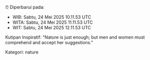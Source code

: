 ⏰ Diperbarui pada:
- WIB: Sabtu, 24 Mei 2025 10.11.53 UTC
- WITA: Sabtu, 24 Mei 2025 11.11.53 UTC
- WIT: Sabtu, 24 Mei 2025 12.11.53 UTC

Kutipan Inspiratif:
"Nature is just enough; but men and women must comprehend and accept her suggestions."


Kategori: nature

